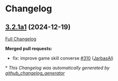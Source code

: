 # Changelog

## [3.2.1a1](https://github.com/OpenVoiceOS/OVOS-workshop/tree/3.2.1a1) (2024-12-19)

[Full Changelog](https://github.com/OpenVoiceOS/OVOS-workshop/compare/3.2.0...3.2.1a1)

**Merged pull requests:**

- fix: improve game skill converse [\#310](https://github.com/OpenVoiceOS/OVOS-workshop/pull/310) ([JarbasAl](https://github.com/JarbasAl))



\* *This Changelog was automatically generated by [github_changelog_generator](https://github.com/github-changelog-generator/github-changelog-generator)*
